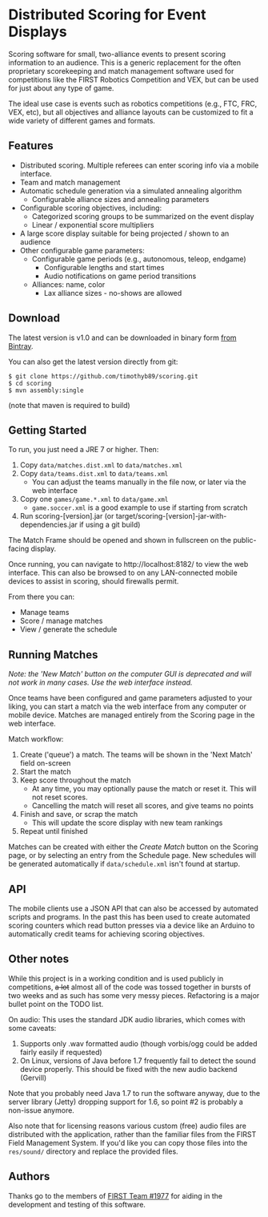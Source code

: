 Distributed Scoring for Event Displays
======================================

Scoring software for small, two-alliance events to present scoring information
to an audience. This is a generic replacement for the often proprietary
scorekeeping and match management software used for competitions like the
FIRST Robotics Competition and VEX, but can be used for just about any type of
game.

The ideal use case is events such as robotics competitions (e.g., FTC, FRC, VEX,
etc), but all objectives and alliance layouts can be customized to fit a wide
variety of different games and formats.

Features
--------

* Distributed scoring. Multiple referees can enter scoring info via a mobile 
  interface.
* Team and match management
* Automatic schedule generation via a simulated annealing algorithm
	* Configurable alliance sizes and annealing parameters
* Configurable scoring objectives, including:
	* Categorized scoring groups to be summarized on the event display
	* Linear / exponential score multipliers
* A large score display suitable for being projected / shown to an audience
* Other configurable game parameters:
	* Configurable game periods (e.g., autonomous, teleop, endgame)
		* Configurable lengths and start times
		* Audio notifications on game period transitions  
	* Alliances: name, color
		* Lax alliance sizes - no-shows are allowed

Download
--------
The latest version is v1.0 and can be downloaded in binary form 
[from Bintray](http://dl.bintray.com/timothyb89/scoring-releases/scoring-1.0.zip?direct).

You can also get the latest version directly from git:

```
$ git clone https://github.com/timothyb89/scoring.git
$ cd scoring
$ mvn assembly:single
```

(note that maven is required to build)

Getting Started
---------------
To run, you just need a JRE 7 or higher. Then:

1. Copy `data/matches.dist.xml` to `data/matches.xml`
2. Copy `data/teams.dist.xml` to `data/teams.xml`
	* You can adjust the teams manually in the file now, or later via the web 
	  interface
3. Copy one `games/game.*.xml` to `data/game.xml`
	* `game.soccer.xml` is a good example to use if starting from scratch
4. Run scoring-[version].jar (or target/scoring-[version]-jar-with-dependencies.jar
   if using a git build)

The Match Frame should be opened and shown in fullscreen on the public-facing
display.

Once running, you can navigate to http://localhost:8182/ to view the web
interface. This can also be browsed to on any LAN-connected mobile devices to
assist in scoring, should firewalls permit.

From there you can:

* Manage teams
* Score / manage matches
* View / generate the schedule

Running Matches
---------------
_Note: the 'New Match' button on the computer GUI is deprecated and will not
work in many cases. Use the web interface instead._

Once teams have been configured and game parameters adjusted to your liking, you
can start a match via the web interface from any computer or mobile device.
Matches are managed entirely from the Scoring page in the web interface.

Match workflow:

1. Create ('queue') a match. The teams will be shown in the 'Next Match' field
   on-screen
2. Start the match
3. Keep score throughout the match
	* At any time, you may optionally pause the match or reset it. This will not
	  reset scores.
	* Cancelling the match will reset all scores, and give teams no points
4. Finish and save, or scrap the match
	* This will update the score display with new team rankings
5. Repeat until finished

Matches can be created with either the _Create Match_ button on the Scoring
page, or by selecting an entry from the Schedule page. New schedules will be
generated automatically if `data/schedule.xml` isn't found at startup.

API
---
The mobile clients use a JSON API that can also be accessed by automated scripts
and programs. In the past this has been used to create automated scoring
counters which read button presses via a device like an Arduino to automatically
credit teams for achieving scoring objectives.

Other notes
-----------
While this project is in a working condition and is used publicly in
competitions, ~~a lot~~ almost all of the code was tossed together in bursts of
two weeks and as such has some very messy pieces. Refactoring is a major bullet
point on the TODO list.

On audio: This uses the standard JDK audio libraries, which comes with some
caveats:
1. Supports only .wav formatted audio (though vorbis/ogg could be added fairly
   easily if requested)
2. On Linux, versions of Java before 1.7 frequently fail to detect the sound 
   device properly. This should be fixed with the new audio backend (Gervill)

Note that you probably need Java 1.7 to run the software anyway, due to the
server library (Jetty) dropping support for 1.6, so point #2 is probably a
non-issue anymore.

Also note that for licensing reasons various custom (free) audio files are
distributed with the application, rather than the familiar files from the FIRST
Field Management System. If you'd like you can copy those files into the
`res/sound/` directory and replace the provided files.

Authors
-------
Thanks go to the members of [FIRST Team #1977](http://robotics.lovelandhs.org)
for aiding in the development and testing of this software.

